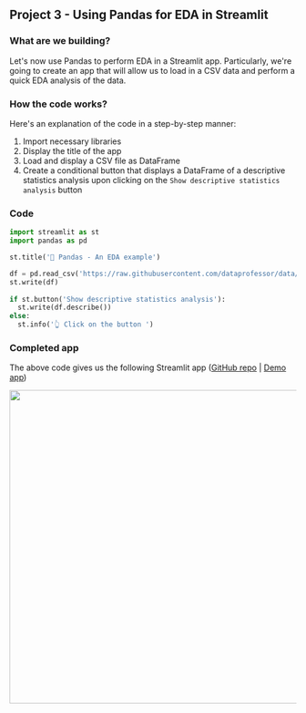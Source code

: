 ## Project 3 - Using Pandas for EDA in Streamlit

### What are we building?
Let's now use Pandas to perform EDA in a Streamlit app. Particularly, we're going to create an app that will allow us to load in a CSV data and perform a quick EDA analysis of the data.

### How the code works?
Here's an explanation of the code in a step-by-step manner:
1. Import necessary libraries
2. Display the title of the app
3. Load and display a CSV file as DataFrame
4. Create a conditional button that displays a DataFrame of a descriptive statistics analysis upon clicking on the `Show descriptive statistics analysis` button

### Code
```Python
import streamlit as st
import pandas as pd

st.title('🐼 Pandas - An EDA example')

df = pd.read_csv('https://raw.githubusercontent.com/dataprofessor/data/master/delaney_solubility_with_descriptors.csv')
st.write(df)
  
if st.button('Show descriptive statistics analysis'):
  st.write(df.describe())
else:
  st.info('👆 Click on the button ')
```

### Completed app
The above code gives us the following Streamlit app ([GitHub repo](https://github.com/dataprofessor/st-pandas-example-2) | [Demo app](https://dataprofessor-st-pandas-example-2-streamlit-app-8ywtu6.streamlit.app))

<p align="left">
  <img src="../img/lesson-5-pandas-eda-example-streamlit-app.gif" height="550">
</p>

